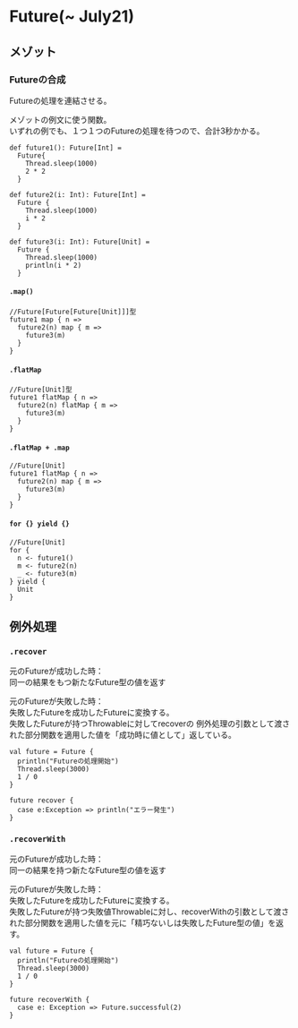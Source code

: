 # Future(~ July21)
## メゾット
### Futureの合成
Futureの処理を連結させる。  

メゾットの例文に使う関数。  
いずれの例でも、１つ１つのFutureの処理を待つので、合計3秒かかる。
```
def future1(): Future[Int] =
  Future{
    Thread.sleep(1000)
    2 * 2
  }

def future2(i: Int): Future[Int] =
  Future {
    Thread.sleep(1000)
    i * 2
  }

def future3(i: Int): Future[Unit] =
  Future {
    Thread.sleep(1000)
    println(i * 2)
  }
```

#### `.map()`
```
//Future[Future[Future[Unit]]]型
future1 map { n =>
  future2(n) map { m =>
    future3(m)
  }
}
```

#### `.flatMap`
```
//Future[Unit]型
future1 flatMap { n =>
  future2(n) flatMap { m =>
    future3(m)
  }
}
```

#### `.flatMap + .map`
```
//Future[Unit]
future1 flatMap { n =>
  future2(n) map { m =>
    future3(m)
  }
}
```


#### `for {} yield {}`
```
//Future[Unit]
for {
  n <- future1()
  m <- future2(n)
  _ <- future3(m)
} yield {
  Unit
}
```

## 例外処理
### `.recover`
元のFutureが成功した時：  
同一の結果をもつ新たなFuture型の値を返す  

元のFutureが失敗した時：  
失敗したFutureを成功したFutureに変換する。  
失敗したFutureが持つThrowableに対してrecoverの 例外処理の引数として渡された部分関数を適用した値を「成功時に値として」返している。  

```
val future = Future {
  println("Futureの処理開始")
  Thread.sleep(3000)
  1 / 0
}

future recover {
  case e:Exception => println("エラー発生")
}
```



### `.recoverWith`

元のFutureが成功した時：  
同一の結果を持つ新たなFuture型の値を返す  

元のFutureが失敗した時：  
失敗したFutureを成功したFutureに変換する。  
失敗したFutureが持つ失敗値Throwableに対し、recoverWithの引数として渡された部分関数を適用した値を元に「精巧ないしは失敗したFuture型の値」を返す。  

```
val future = Future {
  println("Futureの処理開始")
  Thread.sleep(3000)
  1 / 0
}

future recoverWith {
  case e: Exception => Future.successful(2)
}
```
